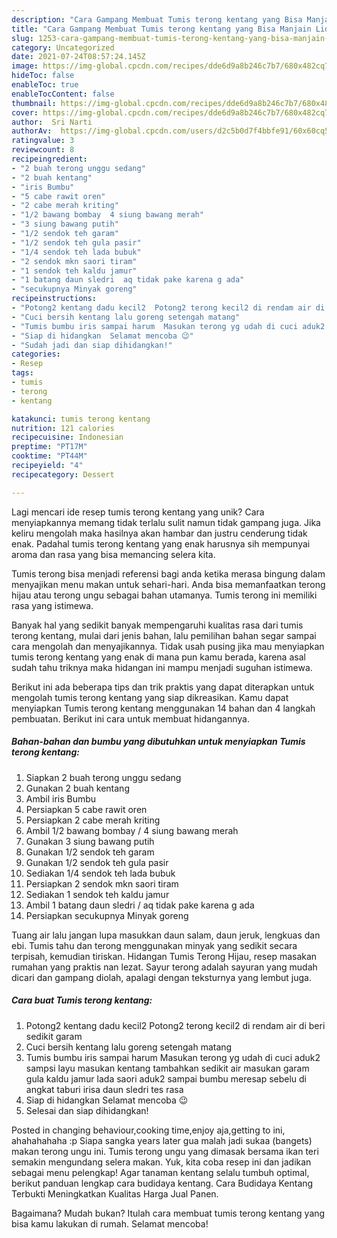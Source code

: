 ```yaml
---
description: "Cara Gampang Membuat Tumis terong kentang yang Bisa Manjain Lidah"
title: "Cara Gampang Membuat Tumis terong kentang yang Bisa Manjain Lidah"
slug: 1253-cara-gampang-membuat-tumis-terong-kentang-yang-bisa-manjain-lidah
category: Uncategorized
date: 2021-07-24T08:57:24.145Z
image: https://img-global.cpcdn.com/recipes/dde6d9a8b246c7b7/680x482cq70/tumis-terong-kentang-foto-resep-utama.jpg
hideToc: false
enableToc: true
enableTocContent: false
thumbnail: https://img-global.cpcdn.com/recipes/dde6d9a8b246c7b7/680x482cq70/tumis-terong-kentang-foto-resep-utama.jpg
cover: https://img-global.cpcdn.com/recipes/dde6d9a8b246c7b7/680x482cq70/tumis-terong-kentang-foto-resep-utama.jpg
author:  Sri Narti
authorAv:  https://img-global.cpcdn.com/users/d2c5b0d7f4bbfe91/60x60cq50/avatar.jpg
ratingvalue: 3
reviewcount: 8
recipeingredient:
- "2 buah terong unggu sedang"
- "2 buah kentang"
- "iris Bumbu"
- "5 cabe rawit oren"
- "2 cabe merah kriting"
- "1/2 bawang bombay  4 siung bawang merah"
- "3 siung bawang putih"
- "1/2 sendok teh garam"
- "1/2 sendok teh gula pasir"
- "1/4 sendok teh lada bubuk"
- "2 sendok mkn saori tiram"
- "1 sendok teh kaldu jamur"
- "1 batang daun sledri  aq tidak pake karena g ada"
- "secukupnya Minyak goreng"
recipeinstructions:
- "Potong2 kentang dadu kecil2  Potong2 terong kecil2 di rendam air di beri sedikit garam"
- "Cuci bersih kentang lalu goreng setengah matang"
- "Tumis bumbu iris sampai harum  Masukan terong yg udah di cuci aduk2 sampsi layu masukan kentang tambahkan sedikit air masukan garam gula kaldu jamur lada saori aduk2 sampai bumbu meresap sebelu di angkat taburi irisa daun sledri tes rasa"
- "Siap di hidangkan  Selamat mencoba 😉"
- "Sudah jadi dan siap dihidangkan!"
categories:
- Resep
tags:
- tumis
- terong
- kentang

katakunci: tumis terong kentang 
nutrition: 121 calories
recipecuisine: Indonesian
preptime: "PT17M"
cooktime: "PT44M"
recipeyield: "4"
recipecategory: Dessert

---
```



Lagi mencari ide resep tumis terong kentang yang unik? Cara menyiapkannya memang tidak terlalu sulit namun tidak gampang juga. Jika keliru mengolah maka hasilnya akan hambar dan justru cenderung tidak enak. Padahal tumis terong kentang yang enak harusnya sih mempunyai aroma dan rasa yang bisa memancing selera kita.


Tumis terong bisa menjadi referensi bagi anda ketika merasa bingung dalam menyajikan menu makan untuk sehari-hari. Anda bisa memanfaatkan terong hijau atau terong ungu sebagai bahan utamanya. Tumis terong ini memiliki rasa yang istimewa.

Banyak hal yang sedikit banyak mempengaruhi kualitas rasa dari tumis terong kentang, mulai dari jenis bahan, lalu pemilihan bahan segar sampai cara mengolah dan menyajikannya. Tidak usah pusing jika mau menyiapkan tumis terong kentang yang enak di mana pun kamu berada, karena asal sudah tahu triknya maka hidangan ini mampu menjadi suguhan istimewa.


Berikut ini ada beberapa tips dan trik praktis yang dapat diterapkan untuk mengolah tumis terong kentang yang siap dikreasikan. Kamu dapat menyiapkan Tumis terong kentang menggunakan 14 bahan dan 4 langkah pembuatan. Berikut ini cara untuk membuat hidangannya.

<!--inarticleads1-->

##### Bahan-bahan dan bumbu yang dibutuhkan untuk menyiapkan Tumis terong kentang:

1. Siapkan 2 buah terong unggu sedang
1. Gunakan 2 buah kentang
1. Ambil iris Bumbu
1. Persiapkan 5 cabe rawit oren
1. Persiapkan 2 cabe merah kriting
1. Ambil 1/2 bawang bombay / 4 siung bawang merah
1. Gunakan 3 siung bawang putih
1. Gunakan 1/2 sendok teh garam
1. Gunakan 1/2 sendok teh gula pasir
1. Sediakan 1/4 sendok teh lada bubuk
1. Persiapkan 2 sendok mkn saori tiram
1. Sediakan 1 sendok teh kaldu jamur
1. Ambil 1 batang daun sledri / aq tidak pake karena g ada
1. Persiapkan secukupnya Minyak goreng


Tuang air lalu jangan lupa masukkan daun salam, daun jeruk, lengkuas dan ebi. Tumis tahu dan terong menggunakan minyak yang sedikit secara terpisah, kemudian tiriskan. Hidangan Tumis Terong Hijau, resep masakan rumahan yang praktis nan lezat. Sayur terong adalah sayuran yang mudah dicari dan gampang diolah, apalagi dengan teksturnya yang lembut juga. 

<!--inarticleads2-->

##### Cara buat Tumis terong kentang:

1. Potong2 kentang dadu kecil2  Potong2 terong kecil2 di rendam air di beri sedikit garam
1. Cuci bersih kentang lalu goreng setengah matang
1. Tumis bumbu iris sampai harum  Masukan terong yg udah di cuci aduk2 sampsi layu masukan kentang tambahkan sedikit air masukan garam gula kaldu jamur lada saori aduk2 sampai bumbu meresap sebelu di angkat taburi irisa daun sledri tes rasa
1. Siap di hidangkan  Selamat mencoba 😉
1. Selesai dan siap dihidangkan!

Posted in changing behaviour,cooking time,enjoy aja,getting to ini, ahahahahaha :p Siapa sangka years later gua malah jadi sukaa (bangets) makan terong ungu ini. Tumis terong ungu yang dimasak bersama ikan teri semakin mengundang selera makan. Yuk, kita coba resep ini dan jadikan sebagai menu pelengkap! Agar tanaman kentang selalu tumbuh optimal, berikut panduan lengkap cara budidaya kentang. Cara Budidaya Kentang Terbukti Meningkatkan Kualitas Harga Jual Panen. 

Bagaimana? Mudah bukan? Itulah cara membuat tumis terong kentang yang bisa kamu lakukan di rumah. Selamat mencoba!

